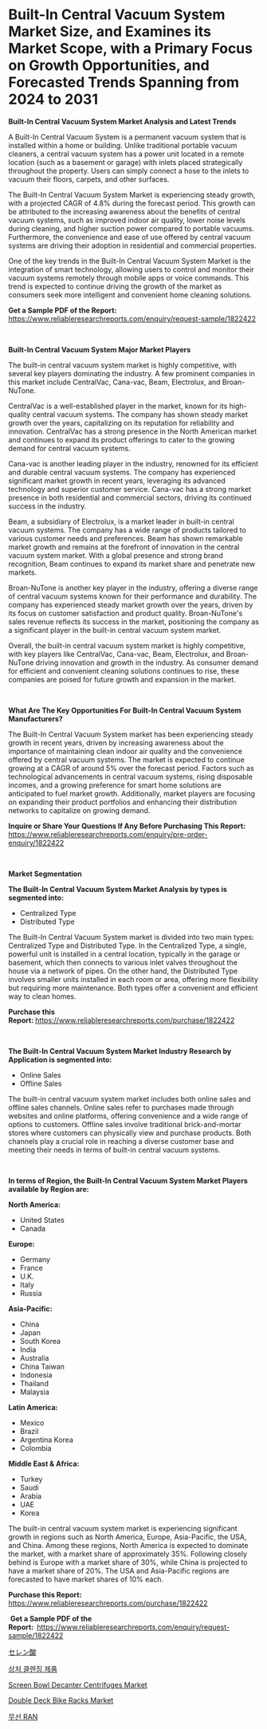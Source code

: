<p><h1>Built-In Central Vacuum System Market Size, and Examines its Market Scope, with a Primary Focus on Growth Opportunities, and Forecasted Trends Spanning from 2024 to 2031</h1></p><p><strong>Built-In Central Vacuum System Market Analysis and Latest Trends</strong></p>
<p><p>A Built-In Central Vacuum System is a permanent vacuum system that is installed within a home or building. Unlike traditional portable vacuum cleaners, a central vacuum system has a power unit located in a remote location (such as a basement or garage) with inlets placed strategically throughout the property. Users can simply connect a hose to the inlets to vacuum their floors, carpets, and other surfaces.</p><p>The Built-In Central Vacuum System Market is experiencing steady growth, with a projected CAGR of 4.8% during the forecast period. This growth can be attributed to the increasing awareness about the benefits of central vacuum systems, such as improved indoor air quality, lower noise levels during cleaning, and higher suction power compared to portable vacuums. Furthermore, the convenience and ease of use offered by central vacuum systems are driving their adoption in residential and commercial properties.</p><p>One of the key trends in the Built-In Central Vacuum System Market is the integration of smart technology, allowing users to control and monitor their vacuum systems remotely through mobile apps or voice commands. This trend is expected to continue driving the growth of the market as consumers seek more intelligent and convenient home cleaning solutions.</p></p>
<p><strong>Get a Sample PDF of the Report:&nbsp;</strong> <a href="https://www.reliableresearchreports.com/enquiry/request-sample/1822422">https://www.reliableresearchreports.com/enquiry/request-sample/1822422</a></p>
<p>&nbsp;</p>
<p><strong>Built-In Central Vacuum System Major Market Players</strong></p>
<p><p>The built-in central vacuum system market is highly competitive, with several key players dominating the industry. A few prominent companies in this market include CentralVac, Cana-vac, Beam, Electrolux, and Broan-NuTone.</p><p>CentralVac is a well-established player in the market, known for its high-quality central vacuum systems. The company has shown steady market growth over the years, capitalizing on its reputation for reliability and innovation. CentralVac has a strong presence in the North American market and continues to expand its product offerings to cater to the growing demand for central vacuum systems.</p><p>Cana-vac is another leading player in the industry, renowned for its efficient and durable central vacuum systems. The company has experienced significant market growth in recent years, leveraging its advanced technology and superior customer service. Cana-vac has a strong market presence in both residential and commercial sectors, driving its continued success in the industry.</p><p>Beam, a subsidiary of Electrolux, is a market leader in built-in central vacuum systems. The company has a wide range of products tailored to various customer needs and preferences. Beam has shown remarkable market growth and remains at the forefront of innovation in the central vacuum system market. With a global presence and strong brand recognition, Beam continues to expand its market share and penetrate new markets.</p><p>Broan-NuTone is another key player in the industry, offering a diverse range of central vacuum systems known for their performance and durability. The company has experienced steady market growth over the years, driven by its focus on customer satisfaction and product quality. Broan-NuTone's sales revenue reflects its success in the market, positioning the company as a significant player in the built-in central vacuum system market.</p><p>Overall, the built-in central vacuum system market is highly competitive, with key players like CentralVac, Cana-vac, Beam, Electrolux, and Broan-NuTone driving innovation and growth in the industry. As consumer demand for efficient and convenient cleaning solutions continues to rise, these companies are poised for future growth and expansion in the market.</p></p>
<p>&nbsp;</p>
<p><strong>What Are The Key Opportunities For Built-In Central Vacuum System Manufacturers?</strong></p>
<p><p>The Built-In Central Vacuum System market has been experiencing steady growth in recent years, driven by increasing awareness about the importance of maintaining clean indoor air quality and the convenience offered by central vacuum systems. The market is expected to continue growing at a CAGR of around 5% over the forecast period. Factors such as technological advancements in central vacuum systems, rising disposable incomes, and a growing preference for smart home solutions are anticipated to fuel market growth. Additionally, market players are focusing on expanding their product portfolios and enhancing their distribution networks to capitalize on growing demand.</p></p>
<p><strong>Inquire or Share Your Questions If Any Before Purchasing This Report:</strong> <a href="https://www.reliableresearchreports.com/enquiry/pre-order-enquiry/1822422">https://www.reliableresearchreports.com/enquiry/pre-order-enquiry/1822422</a></p>
<p>&nbsp;</p>
<p><strong>Market Segmentation</strong></p>
<p><strong>The Built-In Central Vacuum System Market Analysis by types is segmented into:</strong></p>
<p><ul><li>Centralized Type</li><li>Distributed Type</li></ul></p>
<p><p>The Built-In Central Vacuum System market is divided into two main types: Centralized Type and Distributed Type. In the Centralized Type, a single, powerful unit is installed in a central location, typically in the garage or basement, which then connects to various inlet valves throughout the house via a network of pipes. On the other hand, the Distributed Type involves smaller units installed in each room or area, offering more flexibility but requiring more maintenance. Both types offer a convenient and efficient way to clean homes.</p></p>
<p><strong>Purchase this Report:&nbsp;</strong><a href="https://www.reliableresearchreports.com/purchase/1822422">https://www.reliableresearchreports.com/purchase/1822422</a></p>
<p>&nbsp;</p>
<p><strong>The Built-In Central Vacuum System Market Industry Research by Application is segmented into:</strong></p>
<p><ul><li>Online Sales</li><li>Offline Sales</li></ul></p>
<p><p>The built-in central vacuum system market includes both online sales and offline sales channels. Online sales refer to purchases made through websites and online platforms, offering convenience and a wide range of options to customers. Offline sales involve traditional brick-and-mortar stores where customers can physically view and purchase products. Both channels play a crucial role in reaching a diverse customer base and meeting their needs in terms of built-in central vacuum systems.</p></p>
<p>&nbsp;</p>
<p><strong>In terms of Region, the Built-In Central Vacuum System Market Players available by Region are:</strong></p>
<p>
    <p> <strong> North America: </strong>
        <ul>
            <li>United States</li>
            <li>Canada</li>
        </ul>
        </p> 
    <p> <strong> Europe: </strong>
        <ul>
            <li>Germany</li>
            <li>France</li>
            <li>U.K.</li>
            <li>Italy</li>
            <li>Russia</li>
        </ul>
        </p> 
    <p> <strong> Asia-Pacific: </strong>
        <ul>
            <li>China</li>
            <li>Japan</li>
            <li>South Korea</li>
            <li>India</li>
            <li>Australia</li>
            <li>China Taiwan</li>
            <li>Indonesia</li>
            <li>Thailand</li>
            <li>Malaysia</li>
        </ul>
        </p> 
    <p> <strong> Latin America: </strong>
        <ul>
            <li>Mexico</li>
            <li>Brazil</li>
            <li>Argentina Korea</li>
            <li>Colombia</li>
        </ul>
        </p> 
    <p> <strong> Middle East & Africa: </strong>
        <ul>
            <li>Turkey</li>
            <li>Saudi</li>
            <li>Arabia</li>
            <li>UAE</li>
            <li>Korea</li>
        </ul>
    </p>
    </p>
<p><p>The built-in central vacuum system market is experiencing significant growth in regions such as North America, Europe, Asia-Pacific, the USA, and China. Among these regions, North America is expected to dominate the market, with a market share of approximately 35%. Following closely behind is Europe with a market share of 30%, while China is projected to have a market share of 20%. The USA and Asia-Pacific regions are forecasted to have market shares of 10% each.</p></p>
<p><strong>Purchase this Report: </strong><a href="https://www.reliableresearchreports.com/purchase/1822422">https://www.reliableresearchreports.com/purchase/1822422</a></p>
<p>&nbsp;<strong>Get a Sample PDF of the Report:&nbsp;&nbsp;</strong><a href="https://www.reliableresearchreports.com/enquiry/request-sample/1822422">https://www.reliableresearchreports.com/enquiry/request-sample/1822422</a></p>
<p><strong></strong></p>
<p><p><a href="https://github.com/adcxff01450218/Market-Research-Report-List-1/blob/main/49721387407.md">セレン酸</a></p><p><a href="https://github.com/JonHarrtis67676y/Market-Research-Report-List-1/blob/main/30243776362.md">상처 클렌징 제품</a></p><p><a href="https://issuu.com/reportprime-2/docs/screen-bowl-decanter-centrifuges-market-size-2030.">Screen Bowl Decanter Centrifuges Market</a></p><p><a href="https://github.com/sonuprakash1/Market-Research-Report-List-2/blob/main/double-deck-bike-racks-market.md">Double Deck Bike Racks Market</a></p><p><a href="https://github.com/Tristiarton768456/Market-Research-Report-List-1/blob/main/22874466361.md">무선 RAN</a></p></p>